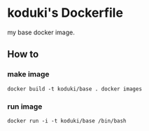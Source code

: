 koduki's Dockerfile
=======================

my base docker image.

How to
-----------------------

### make image

``
docker build -t koduki/base .
docker images
``

### run image

``
docker run -i -t koduki/base /bin/bash
``
